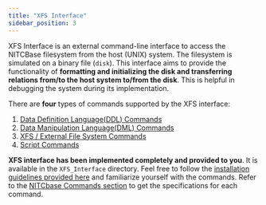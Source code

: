 ```yaml
---
title: "XFS Interface"
sidebar_position: 3
---
```


XFS Interface is an external command-line interface to access the NITCBase filesystem from the host (UNIX) system.
The filesystem is simulated on a binary file (`disk`). This interface aims to provide the functionality of **formatting and initializing the disk and transferring relations from/to the host system to/from the disk**. This is helpful in debugging the system during its implementation.

There are **four** types of commands supported by the XFS interface:

1. [Data Definition Language(DDL) Commands ](../User%20Interface%20Commands/ddl.md)
2. [Data Manipulation Language(DML) Commands](../User%20Interface%20Commands/dml.md)
3. [XFS / External File System Commands](../User%20Interface%20Commands/efs.md)
4. [Script Commands](../User%20Interface%20Commands/script-cmds.md)

**XFS interface has been implemented completely and provided to you**. It is available in the `XFS_Interface` directory. Feel free to follow the [installation guidelines provided here](./Installation%20Guidelines.md) and familiarize yourself with the commands. Refer to the [NITCbase Commands section](../User%20Interface%20Commands/introduction.md) to get the specifications for each command.
